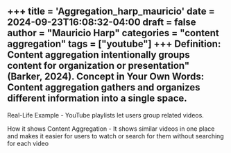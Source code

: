 +++
title = 'Aggregation_harp_mauricio'
date = 2024-09-23T16:08:32-04:00
draft = false
author = "Mauricio Harp"
categories = "content aggregation"
tags = ["youtube"]
+++
**Definition**: Content aggregation intentionally groups content for organization or presentation" (Barker, 2024).
**Concept in Your Own Words**: Content aggregation gathers and organizes different information into a single space.
---
Real-Life Example - YouTube playlists let users group related videos.

How it shows Content Aggregation - It shows similar videos in one place and makes it easier for users to watch or search for them without searching for each video